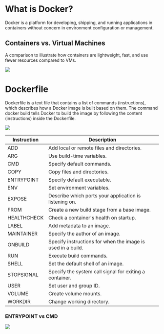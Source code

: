 # What is Docker?

Docker is a platform for developing, shipping, and running applications in containers without concern in environment configuration or management.

## Containers vs. Virtual Machines

A comparison to illustrate how containers are lightweight, fast, and use fewer resources compared to VMs.

![](https://www.netsolutions.com/insights/wp-content/uploads/2023/05/Containers-vs-Virtual-Machines.webp)

# Dockerfile

Dockerfile is a text file that contains a list of commands (instructions), which describes how a Docker image is built based on them. The command docker build tells Docker to build the image by following the content (instructions) inside the Dockerfile.

![](https://miro.medium.com/v2/resize:fit:1400/0*CP98BIIBgMG2K3u5.png)

| **Instruction** | **Description**                                             |
| --------------- | ----------------------------------------------------------- |
| ADD             | Add local or remote files and directories.                  |
| ARG             | Use build-time variables.                                   |
| CMD             | Specify default commands.                                   |
| COPY            | Copy files and directories.                                 |
| ENTRYPOINT      | Specify default executable.                                 |
| ENV             | Set environment variables.                                  |
| EXPOSE          | Describe which ports your application is listening on.      |
| FROM            | Create a new build stage from a base image.                 |
| HEALTHCHECK     | Check a container's health on startup.                      |
| LABEL           | Add metadata to an image.                                   |
| MAINTAINER      | Specify the author of an image.                             |
| ONBUILD         | Specify instructions for when the image is used in a build. |
| RUN             | Execute build commands.                                     |
| SHELL           | Set the default shell of an image.                          |
| STOPSIGNAL      | Specify the system call signal for exiting a container.     |
| USER            | Set user and group ID.                                      |
| VOLUME          | Create volume mounts.                                       |
| WORKDIR         | Change working directory.                                   |

### ENTRYPOINT vs CMD

![](https://miro.medium.com/v2/resize:fit:1400/0*WNIUcRNmcaW_0Rsh)
